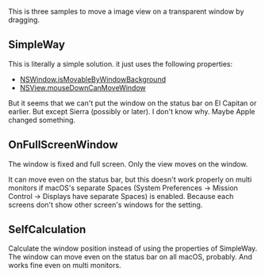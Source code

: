 This is three samples to move a image view on a transparent window by dragging.

SimpleWay
---
This is literally a simple solution. it just uses the following properties:

- [NSWindow.isMovableByWindowBackground](https://developer.apple.com/reference/appkit/nswindow/1419072-ismovablebywindowbackground)
- [NSView.mouseDownCanMoveWindow](https://developer.apple.com/reference/appkit/nsview/1483666-mousedowncanmovewindow)

But it seems that we can't put the window on the status bar on El Capitan or earlier. But except Sierra (possibly or later). I don't know why. Maybe Apple changed something.


OnFullScreenWindow
---
The window is fixed and full screen. Only the view moves on the window.

It can move even on the status bar, but this doesn't work properly on multi monitors if macOS's separate Spaces (System Preferences -> Mission Control -> Displays have separate Spaces) is enabled. Because each screens don't show other screen's windows for the setting.


SelfCalculation
---
Calculate the window position instead of using the properties of SimpleWay.
The window can move even on the status bar on all macOS, probably. And works fine even on multi monitors.
